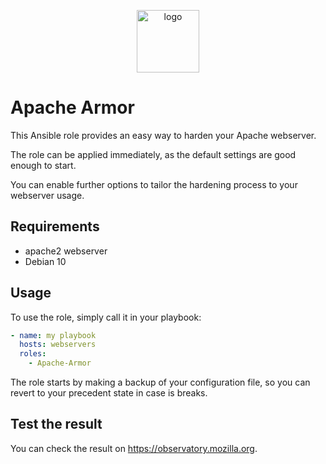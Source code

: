 <p align="center">
<img width="100px" src="https://image.flaticon.com/icons/svg/1000/1000913.svg" alt="logo">
</p>

# Apache Armor
This Ansible role provides an easy way to harden your Apache webserver.

The role can be applied immediately, as the default settings are good enough to start.

You can enable further options to tailor the hardening process to your webserver usage.

## Requirements
- apache2 webserver
- Debian 10

## Usage
To use the role, simply call it in your playbook:
```yaml
- name: my playbook
  hosts: webservers
  roles:
    - Apache-Armor
```
The role starts by making a backup of your configuration file, so you can revert to your precedent state in case is breaks.

## Test the result
You can check the result on https://observatory.mozilla.org.
